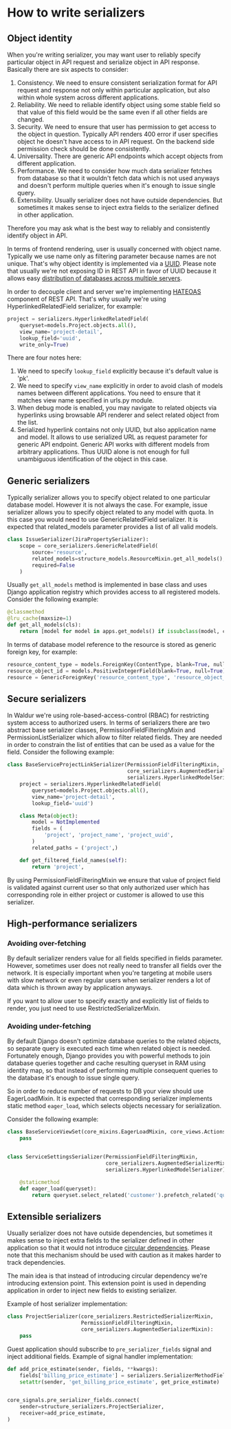 # How to write serializers

## Object identity

When you're writing serializer, you may want user to reliably specify
particular object in API request and serialize object in API response.
Basically there are six aspects to consider:

1) Consistency. We need to ensure consistent serialization format for
    API request and response not only within particular application, but
    also within whole system across different applications.
2) Reliability. We need to reliable identify object using some stable
    field so that value of this field would be the same even if all
    other fields are changed.
3) Security. We need to ensure that user has permission to get access
    to the object in question. Typically API renders 400 error if user
    specifies object he doesn't have access to in API request. On the
    backend side permission check should be done consistently.
4) Universality. There are generic API endpoints which accept objects
    from different application.
5) Performance. We need to consider how much data serializer fetches
    from database so that it wouldn't fetch data which is not used
    anyways and doesn't perform multiple queries when it's enough to
    issue single query.
6) Extensibility. Usually serializer does not have outside
    dependencies. But sometimes it makes sense to inject extra fields to
    the serializer defined in other application.

Therefore you may ask what is the best way to reliably and consistently
identify object in API.

In terms of frontend rendering, user is usually concerned with object
name. Typically we use name only as filtering parameter because names
are not unique. That's why object identity is implemented via a
[UUID](https://en.wikipedia.org/wiki/Universally_unique_identifier).
Please note that usually we're not exposing ID in REST API in favor of
UUID because it allows easy [distribution of databases across multiple
servers](https://blog.codinghorror.com/primary-keys-ids-versus-guids/).

In order to decouple client and server we're implementing
[HATEOAS](https://en.wikipedia.org/wiki/HATEOAS) component of REST API.
That's why usually we're using HyperlinkedRelatedField serializer, for
example:

```python
project = serializers.HyperlinkedRelatedField(
    queryset=models.Project.objects.all(),
    view_name='project-detail',
    lookup_field='uuid',
    write_only=True)
```

There are four notes here:

1) We need to specify `lookup_field` explicitly because it's default
    value is 'pk'.
2) We need to specify `view_name` explicitly in order to avoid clash of
    models names between different applications. You need to ensure that
    it matches view name specified in urls.py module.
3) When debug mode is enabled, you may navigate to related objects via
    hyperlinks using browsable API renderer and select related object
    from the list.
4) Serialized hyperlink contains not only UUID, but also application
    name and model. It allows to use serialized URL as request parameter
    for generic API endpoint. Generic API works with different models
    from arbitrary applications. Thus UUID alone is not enough for full
    unambiguous identification of the object in this case.

## Generic serializers

Typically serializer allows you to specify object related to one
particular database model. However it is not always the case. For
example, issue serializer allows you to specify object related to any
model with quota. In this case you would need to use GenericRelatedField
serializer. It is expected that related\_models parameter provides a
list of all valid models.

```python
class IssueSerializer(JiraPropertySerializer):
    scope = core_serializers.GenericRelatedField(
        source='resource',
        related_models=structure_models.ResourceMixin.get_all_models(),
        required=False
    )
```

Usually `get_all_models` method is implemented in base class and uses
Django application registry which provides access to all registered
models. Consider the following example:

```python
@classmethod
@lru_cache(maxsize=1)
def get_all_models(cls):
    return [model for model in apps.get_models() if issubclass(model, cls)]
```

In terms of database model reference to the resource is stored as
generic foreign key, for example:

```python
resource_content_type = models.ForeignKey(ContentType, blank=True, null=True, related_name='jira_issues')
resource_object_id = models.PositiveIntegerField(blank=True, null=True)
resource = GenericForeignKey('resource_content_type', 'resource_object_id')
```

## Secure serializers

In Waldur we're using role-based-access-control (RBAC) for restricting
system access to authorized users. In terms of serializers there are two
abstract base serializer classes, PermissionFieldFilteringMixin and
PermissionListSerializer which allow to filter related fields. They are
needed in order to constrain the list of entities that can be used as a
value for the field. Consider the following example:

```python
class BaseServiceProjectLinkSerializer(PermissionFieldFilteringMixin,
                                       core_serializers.AugmentedSerializerMixin,
                                       serializers.HyperlinkedModelSerializer):
    project = serializers.HyperlinkedRelatedField(
        queryset=models.Project.objects.all(),
        view_name='project-detail',
        lookup_field='uuid')

    class Meta(object):
        model = NotImplemented
        fields = (
            'project', 'project_name', 'project_uuid',
        )
        related_paths = ('project',)

    def get_filtered_field_names(self):
        return 'project',
```

By using PermissionFieldFilteringMixin we ensure that value of project
field is validated against current user so that only authorized user
which has corresponding role in either project or customer is allowed to
use this serializer.

## High-performance serializers

### Avoiding over-fetching

By default serializer renders value for all fields specified in fields
parameter. However, sometimes user does not really need to transfer all
fields over the network. It is especially important when you're
targeting at mobile users with slow network or even regular users when
serializer renders a lot of data which is thrown away by application
anyways.

If you want to allow user to specify exactly and explicitly list of
fields to render, you just need to use RestrictedSerializerMixin.

### Avoiding under-fetching

By default Django doesn't optimize database queries to the related
objects, so separate query is executed each time when related object is
needed. Fortunately enough, Django provides you with powerful methods to
join database queries together and cache resulting queryset in RAM using
identity map, so that instead of performing multiple consequent queries
to the database it's enough to issue single query.

So in order to reduce number of requests to DB your view should use
EagerLoadMixin. It is expected that corresponding serializer implements
static method `eager_load`, which selects objects necessary for
serialization.

Consider the following example:

```python
class BaseServiceViewSet(core_mixins.EagerLoadMixin, core_views.ActionsViewSet):
    pass


class ServiceSettingsSerializer(PermissionFieldFilteringMixin,
                                core_serializers.AugmentedSerializerMixin,
                                serializers.HyperlinkedModelSerializer):

    @staticmethod
    def eager_load(queryset):
        return queryset.select_related('customer').prefetch_related('quotas', 'certifications')
```

## Extensible serializers

Usually serializer does not have outside dependencies, but sometimes it
makes sense to inject extra fields to the serializer defined in other
application so that it would not introduce [circular
dependencies](https://en.wikipedia.org/wiki/Circular_dependency). Please
note that this mechanism should be used with caution as it makes harder
to track dependencies.

The main idea is that instead of introducing circular dependency we're
introducing extension point. This extension point is used in depending
application in order to inject new fields to existing serializer.

Example of host serializer implementation:

```python
class ProjectSerializer(core_serializers.RestrictedSerializerMixin,
                        PermissionFieldFilteringMixin,
                        core_serializers.AugmentedSerializerMixin):
    pass
```

Guest application should subscribe to `pre_serializer_fields` signal and
inject additional fields. Example of signal handler implementation:

```python
def add_price_estimate(sender, fields, **kwargs):
    fields['billing_price_estimate'] = serializers.SerializerMethodField()
    setattr(sender, 'get_billing_price_estimate', get_price_estimate)


core_signals.pre_serializer_fields.connect(
    sender=structure_serializers.ProjectSerializer,
    receiver=add_price_estimate,
)
```
